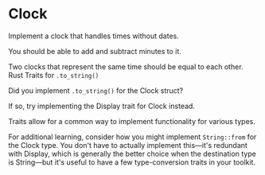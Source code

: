 # Clock

Implement a clock that handles times without dates.

You should be able to add and subtract minutes to it.

Two clocks that represent the same time should be equal to each other.
Rust Traits for `.to_string()`

Did you implement `.to_string()` for the Clock struct?

If so, try implementing the Display trait for Clock instead.

Traits allow for a common way to implement functionality for various types.

For additional learning, consider how you might implement `String::from` for the Clock type. You don't have to actually implement this—it's redundant with Display, which is generally the better choice when the destination type is String—but it's useful to have a few type-conversion traits in your toolkit.
